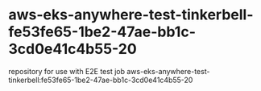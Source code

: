# aws-eks-anywhere-test-tinkerbell-fe53fe65-1be2-47ae-bb1c-3cd0e41c4b55-20
repository for use with E2E test job aws-eks-anywhere-test-tinkerbell:fe53fe65-1be2-47ae-bb1c-3cd0e41c4b55-20
